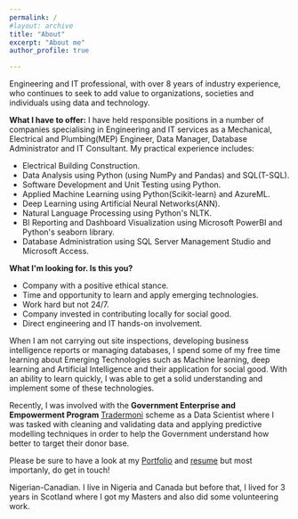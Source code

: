 ```yaml
---
permalink: /
#layout: archive
title: "About"
excerpt: "About me"
author_profile: true

---
```


Engineering and IT professional, with over 8 years of industry experience, who continues to seek to add value to organizations, societies and individuals using data and technology. 

__What I have to offer:__
I have held responsible positions in a number of companies specialising in Engineering and IT services as a Mechanical, Electrical and Plumbing(MEP) Engineer, Data Manager, Database Administrator and IT Consultant. My practical experience includes:
* Electrical Building Construction.
* Data Analysis using Python (using NumPy and Pandas) and SQL(T-SQL).
* Software Development and Unit Testing using Python.
* Applied Machine Learning using Python(Scikit-learn) and AzureML.
* Deep Learning using Artificial Neural Networks(ANN).
* Natural Language Processing using Python's NLTK.
* BI Reporting and Dashboard Visualization using Microsoft PowerBI and Python's seaborn library.
* Database Administration using SQL Server Management Studio and Microsoft Access.
 
__What I'm looking for.  Is this you?__
* Company with a positive ethical stance.
* Time and opportunity to learn and apply emerging technologies.
* Work hard but not 24/7.
* Company invested in contributing locally for social good.
* Direct engineering and IT hands-on involvement.

When I am not carrying out site inspections, developing business intelligence reports or managing databases, I spend some of my free time learning about Emerging Technologies such as Machine learning, deep learning and Artificial Intelligence and their application for social good. With an ability to learn quickly, I was able to get a solid understanding and implement some of these technologies.

Recently, I was involved with the **Government Enterprise and Empowerment Program** [Tradermoni](https://www.tradermoni.ng/index.html) scheme as a Data Scientist where I was tasked with cleaning and validating data and applying predictive modelling techniques in order to help the Government understand how better to target their donor base.

Please be sure to have a look at my [Portfolio](https://mralakija.github.io/portfolio/) and [resume](https://drive.google.com/open?id=1yJW1mXA0DgOrB_72l6q0nTiOcf5QbBdf) but most importanly, do get in touch!

Nigerian-Canadian. I live in Nigeria and Canada but before that, I lived for 3 years in Scotland where I got my Masters and also did some volunteering work.


